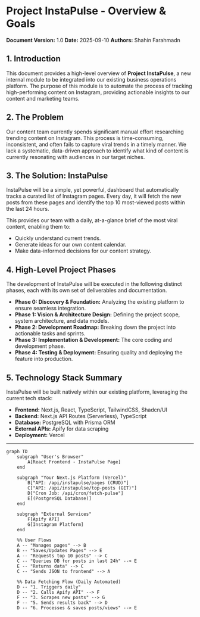 # Project InstaPulse - Overview & Goals

**Document Version:** 1.0
**Date:** 2025-09-10
**Authors:** Shahin Farahmadn

## 1. Introduction

This document provides a high-level overview of **Project InstaPulse**, a new internal module to be integrated into our existing business operations platform. The purpose of this module is to automate the process of tracking high-performing content on Instagram, providing actionable insights to our content and marketing teams.

## 2. The Problem

Our content team currently spends significant manual effort researching trending content on Instagram. This process is time-consuming, inconsistent, and often fails to capture viral trends in a timely manner. We lack a systematic, data-driven approach to identify what kind of content is currently resonating with audiences in our target niches.

## 3. The Solution: InstaPulse

InstaPulse will be a simple, yet powerful, dashboard that automatically tracks a curated list of Instagram pages. Every day, it will fetch the new posts from these pages and identify the top 10 most-viewed posts within the last 24 hours.

This provides our team with a daily, at-a-glance brief of the most viral content, enabling them to:
-   Quickly understand current trends.
-   Generate ideas for our own content calendar.
-   Make data-informed decisions for our content strategy.

## 4. High-Level Project Phases

The development of InstaPulse will be executed in the following distinct phases, each with its own set of deliverables and documentation.

-   **Phase 0: Discovery & Foundation:** Analyzing the existing platform to ensure seamless integration.
-   **Phase 1: Vision & Architecture Design:** Defining the project scope, system architecture, and data models.
-   **Phase 2: Development Roadmap:** Breaking down the project into actionable tasks and sprints.
-   **Phase 3: Implementation & Development:** The core coding and development phase.
-   **Phase 4: Testing & Deployment:** Ensuring quality and deploying the feature into production.

## 5. Technology Stack Summary

InstaPulse will be built natively within our existing platform, leveraging the current tech stack:
-   **Frontend:** Next.js, React, TypeScript, TailwindCSS, Shadcn/UI
-   **Backend:** Next.js API Routes (Serverless), TypeScript
-   **Database:** PostgreSQL with Prisma ORM
-   **External APIs:** Apify for data scraping
-   **Deployment:** Vercel

---



```mermaid
graph TD
    subgraph "User's Browser"
        A[React Frontend - InstaPulse Page]
    end

    subgraph "Your Next.js Platform (Vercel)"
        B["API: /api/instapulse/pages (CRUD)"]
        C["API: /api/instapulse/top-posts (GET)"]
        D["Cron Job: /api/cron/fetch-pulse"]
        E[(PostgreSQL Database)]
    end

    subgraph "External Services"
        F[Apify API]
        G[Instagram Platform]
    end

    %% User Flows
    A -- "Manages pages" --> B
    B -- "Saves/Updates Pages" --> E
    A -- "Requests top 10 posts" --> C
    C -- "Queries DB for posts in last 24h" --> E
    E -- "Returns data" --> C
    C -- "Sends JSON to frontend" --> A

    %% Data Fetching Flow (Daily Automated)
    D -- "1. Triggers daily"
    D -- "2. Calls Apify API" --> F
    F -- "3. Scrapes new posts" --> G
    F -- "5. Sends results back" --> D
    D -- "6. Processes & saves posts/views" --> E
```